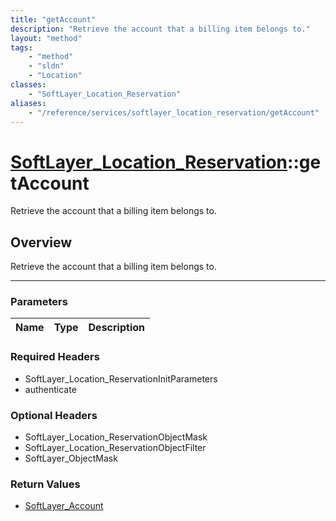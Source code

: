 ```yaml
---
title: "getAccount"
description: "Retrieve the account that a billing item belongs to."
layout: "method"
tags:
    - "method"
    - "sldn"
    - "Location"
classes:
    - "SoftLayer_Location_Reservation"
aliases:
    - "/reference/services/softlayer_location_reservation/getAccount"
---
```

# [SoftLayer_Location_Reservation](/reference/services/SoftLayer_Location_Reservation)::getAccount


Retrieve the account that a billing item belongs to.


## Overview 
Retrieve the account that a billing item belongs to.

-----

### Parameters 
|Name | Type | Description |
| --- | --- | --- |


### Required Headers
* SoftLayer_Location_ReservationInitParameters
* authenticate


### Optional Headers
* SoftLayer_Location_ReservationObjectMask
* SoftLayer_Location_ReservationObjectFilter
* SoftLayer_ObjectMask

### Return Values
* <a href='/reference/datatypes/SoftLayer_Account'>SoftLayer_Account </a>




